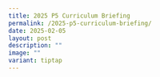 ```yaml
---
title: 2025 P5 Curriculum Briefing
permalink: /2025-p5-curriculum-briefing/
date: 2025-02-05
layout: post
description: ""
image: ""
variant: tiptap
---
```

